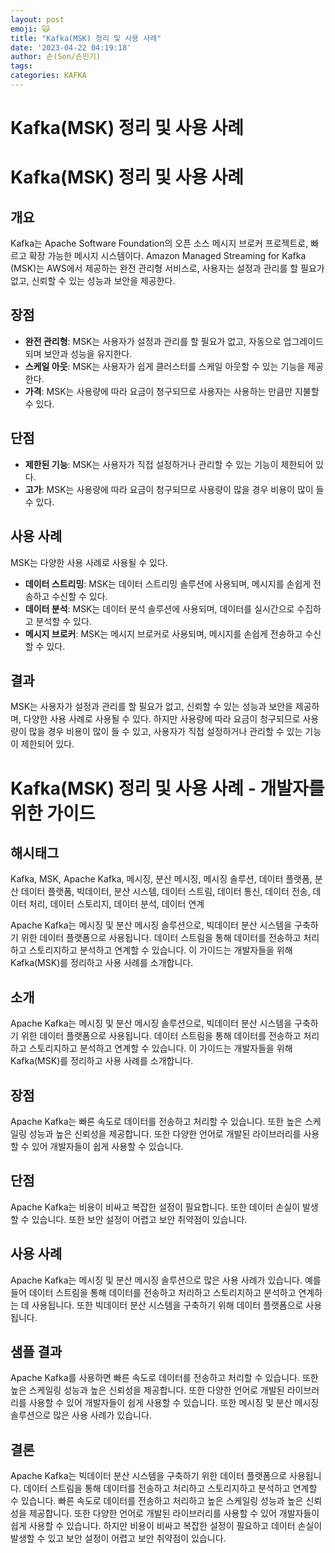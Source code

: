 ```yaml
---
layout: post
emoji: 🙀
title: "Kafka(MSK) 정리 및 사용 사례"
date: '2023-04-22 04:19:18'
author: 손(Son/손민기)
tags: 
categories: KAFKA
---
```

# Kafka(MSK) 정리 및 사용 사례

# Kafka(MSK) 정리 및 사용 사례

## 개요
Kafka는 Apache Software Foundation의 오픈 소스 메시지 브로커 프로젝트로, 빠르고 확장 가능한 메시지 시스템이다. Amazon Managed Streaming for Kafka (MSK)는 AWS에서 제공하는 완전 관리형 서비스로, 사용자는 설정과 관리를 할 필요가 없고, 신뢰할 수 있는 성능과 보안을 제공한다.

## 장점
- **완전 관리형**: MSK는 사용자가 설정과 관리를 할 필요가 없고, 자동으로 업그레이드되며 보안과 성능을 유지한다.
- **스케일 아웃**: MSK는 사용자가 쉽게 클러스터를 스케일 아웃할 수 있는 기능을 제공한다.
- **가격**: MSK는 사용량에 따라 요금이 청구되므로 사용자는 사용하는 만큼만 지불할 수 있다.

## 단점
- **제한된 기능**: MSK는 사용자가 직접 설정하거나 관리할 수 있는 기능이 제한되어 있다.
- **고가**: MSK는 사용량에 따라 요금이 청구되므로 사용량이 많을 경우 비용이 많이 들 수 있다.

## 사용 사례
MSK는 다양한 사용 사례로 사용될 수 있다. 
- **데이터 스트리밍**: MSK는 데이터 스트리밍 솔루션에 사용되며, 메시지를 손쉽게 전송하고 수신할 수 있다.
- **데이터 분석**: MSK는 데이터 분석 솔루션에 사용되며, 데이터를 실시간으로 수집하고 분석할 수 있다.
- **메시지 브로커**: MSK는 메시지 브로커로 사용되며, 메시지를 손쉽게 전송하고 수신할 수 있다.

## 결과
MSK는 사용자가 설정과 관리를 할 필요가 없고, 신뢰할 수 있는 성능과 보안을 제공하며, 다양한 사용 사례로 사용될 수 있다. 하지만 사용량에 따라 요금이 청구되므로 사용량이 많을 경우 비용이 많이 들 수 있고, 사용자가 직접 설정하거나 관리할 수 있는 기능이 제한되어 있다.
# Kafka(MSK) 정리 및 사용 사례 - 개발자를 위한 가이드

## 해시태그
Kafka, MSK, Apache Kafka, 메시징, 분산 메시징, 메시징 솔루션, 데이터 플랫폼, 분산 데이터 플랫폼, 빅데이터, 분산 시스템, 데이터 스트림, 데이터 통신, 데이터 전송, 데이터 처리, 데이터 스토리지, 데이터 분석, 데이터 연계

Apache Kafka는 메시징 및 분산 메시징 솔루션으로, 빅데이터 분산 시스템을 구축하기 위한 데이터 플랫폼으로 사용됩니다. 데이터 스트림을 통해 데이터를 전송하고 처리하고 스토리지하고 분석하고 연계할 수 있습니다. 이 가이드는 개발자들을 위해 Kafka(MSK)를 정리하고 사용 사례를 소개합니다.

## 소개
Apache Kafka는 메시징 및 분산 메시징 솔루션으로, 빅데이터 분산 시스템을 구축하기 위한 데이터 플랫폼으로 사용됩니다. 데이터 스트림을 통해 데이터를 전송하고 처리하고 스토리지하고 분석하고 연계할 수 있습니다. 이 가이드는 개발자들을 위해 Kafka(MSK)를 정리하고 사용 사례를 소개합니다.

## 장점
Apache Kafka는 빠른 속도로 데이터를 전송하고 처리할 수 있습니다. 또한 높은 스케일링 성능과 높은 신뢰성을 제공합니다. 또한 다양한 언어로 개발된 라이브러리를 사용할 수 있어 개발자들이 쉽게 사용할 수 있습니다.

## 단점
Apache Kafka는 비용이 비싸고 복잡한 설정이 필요합니다. 또한 데이터 손실이 발생할 수 있습니다. 또한 보안 설정이 어렵고 보안 취약점이 있습니다.

## 사용 사례
Apache Kafka는 메시징 및 분산 메시징 솔루션으로 많은 사용 사례가 있습니다. 예를 들어 데이터 스트림을 통해 데이터를 전송하고 처리하고 스토리지하고 분석하고 연계하는 데 사용됩니다. 또한 빅데이터 분산 시스템을 구축하기 위해 데이터 플랫폼으로 사용됩니다.

## 샘플 결과
Apache Kafka를 사용하면 빠른 속도로 데이터를 전송하고 처리할 수 있습니다. 또한 높은 스케일링 성능과 높은 신뢰성을 제공합니다. 또한 다양한 언어로 개발된 라이브러리를 사용할 수 있어 개발자들이 쉽게 사용할 수 있습니다. 또한 메시징 및 분산 메시징 솔루션으로 많은 사용 사례가 있습니다.

## 결론
Apache Kafka는 빅데이터 분산 시스템을 구축하기 위한 데이터 플랫폼으로 사용됩니다. 데이터 스트림을 통해 데이터를 전송하고 처리하고 스토리지하고 분석하고 연계할 수 있습니다. 빠른 속도로 데이터를 전송하고 처리하고 높은 스케일링 성능과 높은 신뢰성을 제공합니다. 또한 다양한 언어로 개발된 라이브러리를 사용할 수 있어 개발자들이 쉽게 사용할 수 있습니다. 하지만 비용이 비싸고 복잡한 설정이 필요하고 데이터 손실이 발생할 수 있고 보안 설정이 어렵고 보안 취약점이 있습니다.